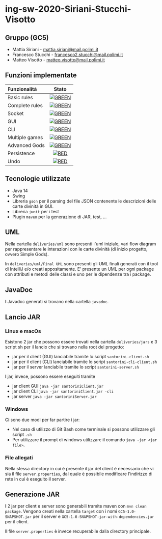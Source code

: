 # ing-sw-2020-Siriani-Stucchi-Visotto

## Gruppo (GC5)
- Mattia Siriani - mattia.siriani@mail.polimi.it
- Francesco Stucchi - francesco2.stucchi@mail.polimi.it
- Matteo Visotto - matteo.visotto@mail.polimi.it

## Funzioni implementate

| Funzionalità | Stato |
|:-----------------------|:------------------------------------:|
| Basic rules | [![GREEN](https://placehold.it/15/44bb44/44bb44)](#) |
| Complete rules | [![GREEN](https://placehold.it/15/44bb44/44bb44)](#) |
| Socket |[![GREEN](https://placehold.it/15/44bb44/44bb44)](#) |
| GUI | [![GREEN](https://placehold.it/15/44bb44/44bb44)](#) |
| CLI |[![GREEN](https://placehold.it/15/44bb44/44bb44)](#) |
| Multiple games | [![GREEN](https://placehold.it/15/44bb44/44bb44)](#)|
| Advanced Gods | [![GREEN](https://placehold.it/15/44bb44/44bb44)](#) |
| Persistence | [![RED](https://placehold.it/15/f03c15/f03c15)](#) |
| Undo | [![RED](https://placehold.it/15/f03c15/f03c15)](#) |

## Tecnologie utilizzate

- Java 14
- Swing
- Libreria `gson` per il parsing del file JSON contenente le descrizioni delle carte divinità in GUI.
- Libreria `junit` per i test
- Plugin `maven` per la generazione di JAR, test, ...

## UML

Nella cartella `deliveries/uml` sono presenti l'uml iniziale, vari flow diagram per rappresentare le interazioni con le carte divinità (di inizio progetto, ovvero Simple Gods).

In `deliveries/uml/Final UML` sono presenti gli UML finali generati con il tool di IntelliJ e/o creati appositamente. E' presente un UML per ogni package
con attributi e metodi delle classi e uno per le dipendenze tra i package.

## JavaDoc

I Javadoc generati si trovano nella cartella `javadoc`.

## Lancio JAR

### Linux e macOs

Esistono 2 jar che possono essere trovati nella cartella `deliveries/jars` e 3 script sh
per il lancio che si trovano nella root del progetto:

- jar per il client (GUI) lanciabile tramite lo script `santorini-client.sh`
- jar per il client (CLI) lanciabile tramite lo script `santorini-cli-client.sh`
- jar per il server lanciabile tramite lo script `santorini-server.sh`

I jar, invece, possono essere eseguiti tramite 
- jar client GUI `java -jar santoriniClient.jar`
- jar client CLI `java -jar santoriniClient.jar -cli`
- jar server `java -jar santoriniServer.jar`

### Windows

Ci sono due modi per far partire i jar: 

- Nel caso di utilizzo di Git Bash come terminale si possono utilizzare gli script `.sh`
- Per utilizzare il prompt di windows utilizzare il comando `java -jar <jar file>`.

### File allegati

Nella stessa directory in cui è presente il jar del client è necessario che vi sia il file `server.properties`, dal quale è possibile modificare l'indirizzo di rete in cui è eseguito il server.


## Generazione JAR

I 2 jar per client e server sono generabili tramite maven con `mvn clean package`. 
Vengono creati nella cartella `target` con i nomi `GC5-1.0-SNAPSHOT.jar` per il server e `GC5-1.0-SNAPSHOT-jar-with-dependencies.jar` per il client.

Il file `server.properties` è invece recuperabile dalla directory principale.
